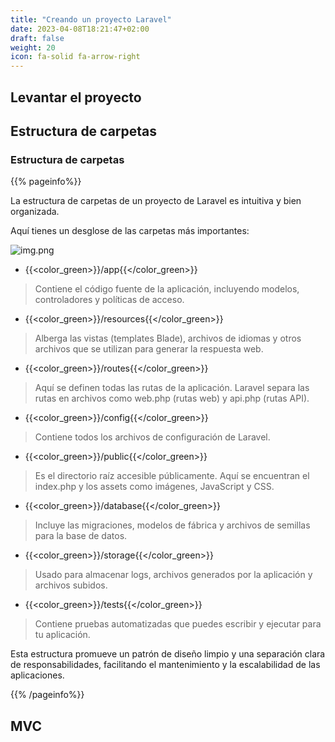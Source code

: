 ```yaml
---
title: "Creando un proyecto Laravel"
date: 2023-04-08T18:21:47+02:00
draft: false
weight: 20
icon: fa-solid fa-arrow-right
---
```

## Levantar el proyecto
## Estructura de carpetas
### Estructura de carpetas
{{% pageinfo%}}

La estructura de carpetas de un proyecto de Laravel es intuitiva y bien organizada.

Aquí tienes un desglose de las carpetas más importantes:


![img.png](img.png)


* {{<color_green>}}/app{{</color_green>}}
> Contiene el código fuente de la aplicación, incluyendo modelos, controladores y políticas de acceso.    
 
* {{<color_green>}}/resources{{</color_green>}}
> Alberga las vistas (templates Blade), archivos de idiomas y otros archivos que se utilizan para generar la respuesta web.
* {{<color_green>}}/routes{{</color_green>}}
> Aquí se definen todas las rutas de la aplicación. Laravel separa las rutas en archivos como web.php (rutas web) y api.php (rutas API).
* {{<color_green>}}/config{{</color_green>}}
> Contiene todos los archivos de configuración de Laravel.
* {{<color_green>}}/public{{</color_green>}}
> Es el directorio raíz accesible públicamente. Aquí se encuentran el index.php y los assets como imágenes, JavaScript y CSS.
* {{<color_green>}}/database{{</color_green>}}
> Incluye las migraciones, modelos de fábrica y archivos de semillas para la base de datos.
* {{<color_green>}}/storage{{</color_green>}}
> Usado para almacenar logs, archivos generados por la aplicación y archivos subidos.
* {{<color_green>}}/tests{{</color_green>}}
> Contiene pruebas automatizadas que puedes escribir y ejecutar para tu aplicación.

  Esta estructura promueve un patrón de diseño limpio y una separación clara de responsabilidades, facilitando el mantenimiento y la escalabilidad de las aplicaciones.

{{% /pageinfo%}}
## MVC



